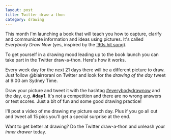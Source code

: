 ```yaml
---
layout: post
title: Twitter draw-a-thon
category: drawing
---
```


This month I'm launching a book that will teach you how to capture, clarify and communicate information and ideas using pictures. It's called *Everybody Draw Now* (yes, inspired by the <a href="https://www.youtube.com/watch?v=12VUjgYMm1U" target="_blank">’90s hit song</a>).

To get yourself in a drawing mood leading up to the book launch you can take part in the Twitter draw-a-thon. Here's how it works.

Every week day for the next 21 days there will be a different picture to draw. Just follow @blairrorani on Twitter and look for the *drawing of the day* tweet at 9:00 am Sydney Time.

Draw your picture and tweet it with the hashtag <a href="https://twitter.com/hashtag/everybodydrawnow" target="_blank">#everybodydrawnow</a> and the day, e.g. **\#day1**. It's not a competition and there are no wrong answers or test scores. Just a bit of fun and some good drawing practice!

I'll post a video of me drawing my picture each day. Plus if you go all out and tweet all 15 pics you'll get a special surprise at the end.

Want to get better at drawing? Do the Twitter draw-a-thon and unleash your *inner drawer* today.
